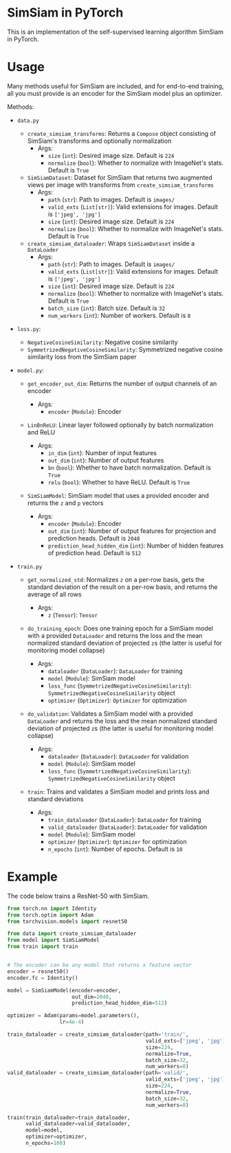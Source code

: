 # SimSiam in PyTorch
This is an implementation of the self-supervised learning algorithm SimSiam in PyTorch.

# Usage
Many methods useful for SimSiam are included, and for end-to-end training, all you must provide is an encoder for the SimSiam model plus an optimizer.

Methods:

* ```data.py```

  * ```create_simsiam_transforms```: Returns a ```Compose``` object consisting of SimSiam's transforms and optionally normalization
    * Args:
      * ```size``` (```int```): Desired image size. Default is ```224```
      * ```normalize``` (```bool```): Whether to normalize with ImageNet's stats. Default is ```True```
  * ```SimSiamDataset```: Dataset for SimSiam that returns two augmented views per image with transforms from ```create_simsiam_transforms```
    * Args:
      * ```path``` (```str```): Path to images. Default is ```images/```
      * ```valid_exts``` (```List[str]```): Valid extensions for images. Default is ```['jpeg', 'jpg']```
      * ```size``` (```int```): Desired image size. Default is ```224```
      * ```normalize``` (```bool```): Whether to normalize with ImageNet's stats. Default is ```True```
  * ```create_simsiam_dataloader```: Wraps ```SimSiamDataset``` inside a ```DataLoader```
    * Args:
      * ```path``` (```str```): Path to images. Default is ```images/```
      * ```valid_exts``` (```List[str]```): Valid extensions for images. Default is ```['jpeg', 'jpg']```
      * ```size``` (```int```): Desired image size. Default is ```224```
      * ```normalize``` (```bool```): Whether to normalize with ImageNet's stats. Default is ```True```
      * ```batch_size``` (```int```): Batch size. Default is ```32```
      * ```num_workers``` (```int```): Number of workers. Default is ```8```


* ```loss.py```:
  * ```NegativeCosineSimilarity```: Negative cosine similarity
  * ```SymmetrizedNegativeCosineSimilarity```: Symmetrized negative cosine similarity loss from the SimSiam paper


* ```model.py```:
  * ```get_encoder_out_dim```: Returns the number of output channels of an encoder
    * Args:
      * ```encoder``` (```Module```): Encoder

  * ```LinBnReLU```: Linear layer followed optionally by batch normalization and ReLU
    * Args:
      * ```in_dim``` (```int```): Number of input features
      * ```out_dim``` (```int```): Number of output features
      * ```bn``` (```bool```): Whether to have batch normalization. Default is ```True```
      * ```relu``` (```bool```): Whether to have ReLU. Default is ```True```
  * ```SimSiamModel```: SimSiam model that uses a provided encoder and returns the ```z``` and ```p``` vectors
    * Args:
      * ```encoder``` (```Module```): Encoder
      * ```out_dim``` (```int```): Number of output features for projection and prediction heads. Default is ```2048```
      * ```prediction_head_hidden_dim``` (```int```): Number of hidden features of prediction head. Default is ```512```


* ```train.py```
  * ```get_normalized_std```: Normalizes ```z``` on a per-row basis, gets the standard deviation of the result on a per-row basis, and returns the average of all rows
    * Args:
      * ```z``` (```Tensor```): ```Tensor```

  * ```do_training_epoch```: Does one training epoch for a SimSiam model with a provided ```DataLoader``` and returns the loss and the mean normalized standard deviation of projected ```z```s (the latter is useful for monitoring model collapse)
    * Args:
      * ```dataloader``` (```DataLoader```): ```DataLoader``` for training
      * ```model``` (```Module```): SimSiam model
      * ```loss_func``` (```SymmetrizedNegativeCosineSimilarity```): ```SymmetrizedNegativeCosineSimilarity``` object
      * ```optimizer``` (```Optimizer```): ```Optimizer``` for optimization

  * ```do_validation```: Validates a SimSiam model with a provided ```DataLoader``` and returns the loss and the mean normalized standard deviation of projected ```z```s (the latter is useful for monitoring model collapse)
    * Args:
      * ```dataloader``` (```DataLoader```): ```DataLoader``` for validation
      * ```model``` (```Module```): SimSiam model
      * ```loss_func``` (```SymmetrizedNegativeCosineSimilarity```): ```SymmetrizedNegativeCosineSimilarity``` object

  * ```train```: Trains and validates a SimSiam model and prints loss and standard deviations
    * Args:
      * ```train_dataloader``` (```DataLoader```): ```DataLoader``` for training
      * ```valid_dataloader``` (```DataLoader```): ```DataLoader``` for validation
      * ```model``` (```Module```): SimSiam model
      * ```optimizer``` (```Optimizer```): ```Optimizer``` for optimization
      * ```n_epochs``` (```int```): Number of epochs. Default is ```10```

# Example

The code below trains a ResNet-50 with SimSiam.

```python
from torch.nn import Identity
from torch.optim import Adam
from torchvision.models import resnet50

from data import create_simsiam_dataloader
from model import SimSiamModel
from train import train


# The encoder can be any model that returns a feature vector
encoder = resnet50()
encoder.fc = Identity()

model = SimSiamModel(encoder=encoder,
                     out_dim=2048,
                     prediction_head_hidden_dim=512)

optimizer = Adam(params=model.parameters(),
                 lr=4e-4)

train_dataloader = create_simsiam_dataloader(path='train/',
                                             valid_exts=['jpeg', 'jpg'],
                                             size=224,
                                             normalize=True,
                                             batch_size=32,
                                             num_workers=8)
valid_dataloader = create_simsiam_dataloader(path='valid/',
                                             valid_exts=['jpeg', 'jpg'],
                                             size=224,
                                             normalize=True,
                                             batch_size=32,
                                             num_workers=8)

train(train_dataloader=train_dataloader,
      valid_dataloader=valid_dataloader,
      model=model,
      optimizer=optimizer,
      n_epochs=100)
```

